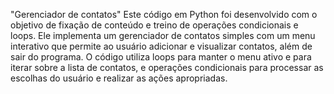 "Gerenciador de contatos"
Este código em Python foi desenvolvido com o objetivo de fixação de conteúdo e treino de operações condicionais e loops. Ele implementa um gerenciador de contatos simples com um menu interativo que permite ao usuário adicionar e visualizar contatos, além de sair do programa. O código utiliza loops para manter o menu ativo e para iterar sobre a lista de contatos, e operações condicionais para processar as escolhas do usuário e realizar as ações apropriadas.